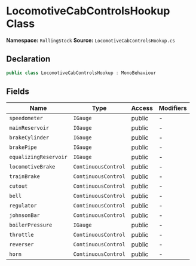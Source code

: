 # LocomotiveCabControlsHookup Class

**Namespace:** `RollingStock`
**Source:** `LocomotiveCabControlsHookup.cs`

## Declaration

```csharp
public class LocomotiveCabControlsHookup : MonoBehaviour
```

## Fields

| Name | Type | Access | Modifiers |
|------|------|--------|-----------|
| `speedometer` | `IGauge` | public | - |
| `mainReservoir` | `IGauge` | public | - |
| `brakeCylinder` | `IGauge` | public | - |
| `brakePipe` | `IGauge` | public | - |
| `equalizingReservoir` | `IGauge` | public | - |
| `locomotiveBrake` | `ContinuousControl` | public | - |
| `trainBrake` | `ContinuousControl` | public | - |
| `cutout` | `ContinuousControl` | public | - |
| `bell` | `ContinuousControl` | public | - |
| `regulator` | `ContinuousControl` | public | - |
| `johnsonBar` | `ContinuousControl` | public | - |
| `boilerPressure` | `IGauge` | public | - |
| `throttle` | `ContinuousControl` | public | - |
| `reverser` | `ContinuousControl` | public | - |
| `horn` | `ContinuousControl` | public | - |

